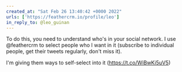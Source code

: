 ```yaml
---
created_at: "Sat Feb 26 13:40:42 +0000 2022"
urls: ['https://feathercrm.io/profile/leo']
in_reply_to: @leo_guinan
---
```


To do this, you need to understand who's in your social network. I use @feathercrm to select people who I want in it (subscribe to individual people, get their tweets regularly, don't miss it).

I'm giving them ways to self-select into it (https://t.co/WiBwKi5uV5)